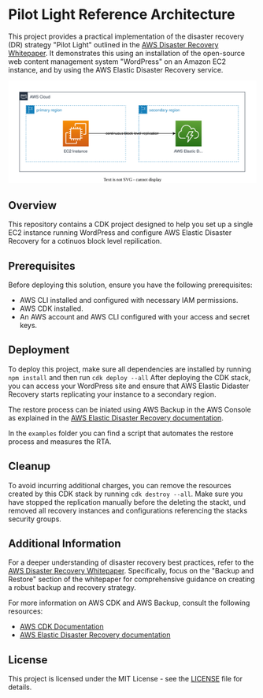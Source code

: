 # Pilot Light Reference Architecture

This project provides a practical implementation of the disaster recovery (DR) strategy "Pilot Light" outlined in the [AWS Disaster Recovery Whitepaper](https://aws.amazon.com/whitepapers/aws-disaster-recovery/). It demonstrates this using an installation of the open-source web content management system "WordPress" on an Amazon EC2 instance, and by using the AWS Elastic Disaster Recovery service.

![Architecture Diagram](./images/diagram.svg)

## Overview

This repository contains a CDK project designed to help you set up a single EC2 instance running WordPress and configure AWS Elastic Disaster Recovery for a cotinuos block level repilication.

## Prerequisites

Before deploying this solution, ensure you have the following prerequisites:

- AWS CLI installed and configured with necessary IAM permissions.
- AWS CDK installed.
- An AWS account and AWS CLI configured with your access and secret keys.

## Deployment

To deploy this project, make sure all dependencies are installed by running `npm install` and then run `cdk deploy --all`
After deploying the CDK stack, you can access your WordPress site and ensure that AWS Elastic Didaster Recovery starts replicating your instance to a secondary region. 

The restore process can be iniated using AWS Backup in the AWS Console as explained in the [AWS Elastic Disaster Recovery documentation](https://docs.aws.amazon.com/drs/). 

In the `examples` folder you can find a script that automates the restore process and measures the RTA.

## Cleanup

To avoid incurring additional charges, you can remove the resources created by this CDK stack by running `cdk destroy --all`. Make sure you have stopped the replication manually before the deleting the stackt, und removed all recovery instances and configurations referencing the stacks security groups.

## Additional Information

For a deeper understanding of disaster recovery best practices, refer to the [AWS Disaster Recovery Whitepaper](https://aws.amazon.com/whitepapers/aws-disaster-recovery/). Specifically, focus on the "Backup and Restore" section of the whitepaper for comprehensive guidance on creating a robust backup and recovery strategy.

For more information on AWS CDK and AWS Backup, consult the following resources:

- [AWS CDK Documentation](https://docs.aws.amazon.com/cdk/latest/guide/home.html)
- [AWS Elastic Disaster Recovery documentation](https://docs.aws.amazon.com/drs/)

## License

This project is licensed under the MIT License - see the [LICENSE](LICENSE) file for details.
